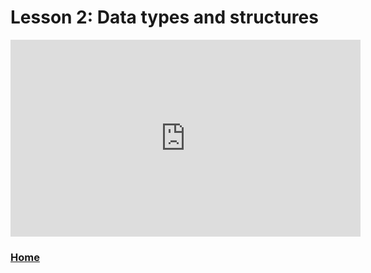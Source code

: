 # Lesson 2: Data types and structures


<iframe width="560" height="315" src="https://www.youtube.com/embed/_CJJClN4FWk" title="YouTube video player" frameborder="0" allow="accelerometer; autoplay; clipboard-write; encrypted-media; gyroscope; picture-in-picture; web-share" allowfullscreen></iframe>




### [Home](https://bdeck8317.github.io/compPsy.github.io/)
